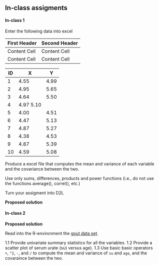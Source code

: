 

## In-class assigments


#### In-class 1

Enter the following data into excel

| First Header  | Second Header |
| ------------- | ------------- |
| Content Cell  | Content Cell  |
| Content Cell  | Content Cell  |


| ID | X | Y |
|-----|----|----|
|1 |	4.55	| 4.99 |
|2	| 4.95 |	5.65 |
| 3	| 4.64 |	5.50 |
| 4 |	4.97	5.10
| 5	| 4.00 |	4.51
| 6	| 4.47	| 5.13
| 7	| 4.87 |	5.27
| 8	| 4.38	| 4.53
| 9	| 4.87	| 5.39
| 10 | 4.59 |	5.08

Produce a excel file that computes the mean and variance of each variable and the covariance between the two.

Use only sums, differences, products and power functions (i.e., do not use the functions average(), correl(), etc.)

Turn your assigment into D2L

**Proposed solution**


#### In-class 2

**Proposed solution**


Read into the R-environment the [gout data set]().
 
1.1 Provide univariate summary statistics for all the variables.
1.2 Provide a scatter plot of serum urate (su) versus age).
1.3 Use basic basic operators `+`, `^2`, `-`, and `/` to compute the mean and variance of `su` and `age`, and the covaraince between the two.

```r


```
